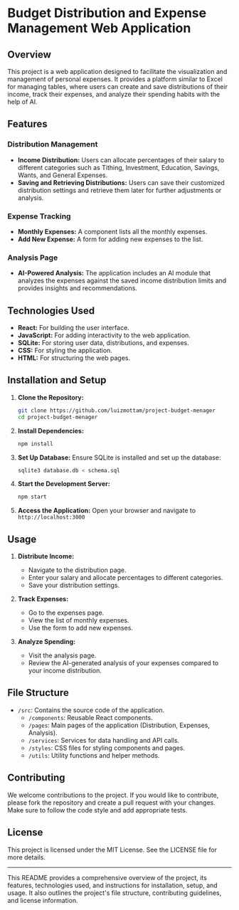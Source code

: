 # Budget Distribution and Expense Management Web Application

## Overview

This project is a web application designed to facilitate the visualization and management of personal expenses. It provides a platform similar to Excel for managing tables, where users can create and save distributions of their income, track their expenses, and analyze their spending habits with the help of AI.

## Features

### Distribution Management
- **Income Distribution:** Users can allocate percentages of their salary to different categories such as Tithing, Investment, Education, Savings, Wants, and General Expenses.
- **Saving and Retrieving Distributions:** Users can save their customized distribution settings and retrieve them later for further adjustments or analysis.

### Expense Tracking
- **Monthly Expenses:** A component lists all the monthly expenses.
- **Add New Expense:** A form for adding new expenses to the list.

### Analysis Page
- **AI-Powered Analysis:** The application includes an AI module that analyzes the expenses against the saved income distribution limits and provides insights and recommendations.

## Technologies Used

- **React:** For building the user interface.
- **JavaScript:** For adding interactivity to the web application.
- **SQLite:** For storing user data, distributions, and expenses.
- **CSS:** For styling the application.
- **HTML:** For structuring the web pages.

## Installation and Setup

1. **Clone the Repository:**
   ```bash
   git clone https://github.com/luizmottam/project-budget-menager
   cd project-budget-menager
   ```

2. **Install Dependencies:**
   ```bash
   npm install
   ```

3. **Set Up Database:**
   Ensure SQLite is installed and set up the database:
   ```bash
   sqlite3 database.db < schema.sql
   ```

4. **Start the Development Server:**
   ```bash
   npm start
   ```

5. **Access the Application:**
   Open your browser and navigate to `http://localhost:3000`

## Usage

1. **Distribute Income:**
   - Navigate to the distribution page.
   - Enter your salary and allocate percentages to different categories.
   - Save your distribution settings.

2. **Track Expenses:**
   - Go to the expenses page.
   - View the list of monthly expenses.
   - Use the form to add new expenses.

3. **Analyze Spending:**
   - Visit the analysis page.
   - Review the AI-generated analysis of your expenses compared to your income distribution.

## File Structure

- `/src`: Contains the source code of the application.
  - `/components`: Reusable React components.
  - `/pages`: Main pages of the application (Distribution, Expenses, Analysis).
  - `/services`: Services for data handling and API calls.
  - `/styles`: CSS files for styling components and pages.
  - `/utils`: Utility functions and helper methods.

## Contributing

We welcome contributions to the project. If you would like to contribute, please fork the repository and create a pull request with your changes. Make sure to follow the code style and add appropriate tests.

## License

This project is licensed under the MIT License. See the LICENSE file for more details.

---

This README provides a comprehensive overview of the project, its features, technologies used, and instructions for installation, setup, and usage. It also outlines the project's file structure, contributing guidelines, and license information.